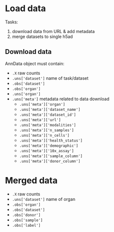 # Load data

Tasks:

1. download data from URL & add metadata
2. merge datasets to single h5ad

## Download data

AnnData object must contain:

+ `.X` raw counts
+ `.uns['dataset']` name of task/dataset
+ `.obs['dataset']`
+ `.obs['organ']`
+ `.uns['organ']`
+ `.uns['meta']` metadata related to data download
  + `.uns['meta']['organ']`
  + `.uns['meta']['dataset_name']`
  + `.uns['meta']['dataset_id']`
  + `.uns['meta']['url']`
  + `.uns['meta']['modalities']`
  + `.uns['meta']['n_samples']`
  + `.uns['meta']['n_cells']`
  + `.uns['meta']['health_status']`
  + `.uns['meta']['demographic']`
  + `.uns['meta']['10x_assay']`
  + `.uns['meta']['sample_column']`
  + `.uns['meta']['donor_column']`


# Merged data

+ `.X` raw counts
+ `.uns['dataset']` name of organ
+ `.obs['organ']`
+ `.obs['dataset']`
+ `.obs['donor']`
+ `.obs['sample']`
+ `.obs['label']`